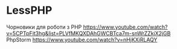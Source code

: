 # LessPHP
Чорновики для роботи з PHP https://www.youtube.com/watch?v=5CPTpFit3hg&list=PLVfMKQXDAhGWCBTca7m-snWrZZkjX2jGB
PhpStorm https://www.youtube.com/watch?v=nHjKXiRLAQY
